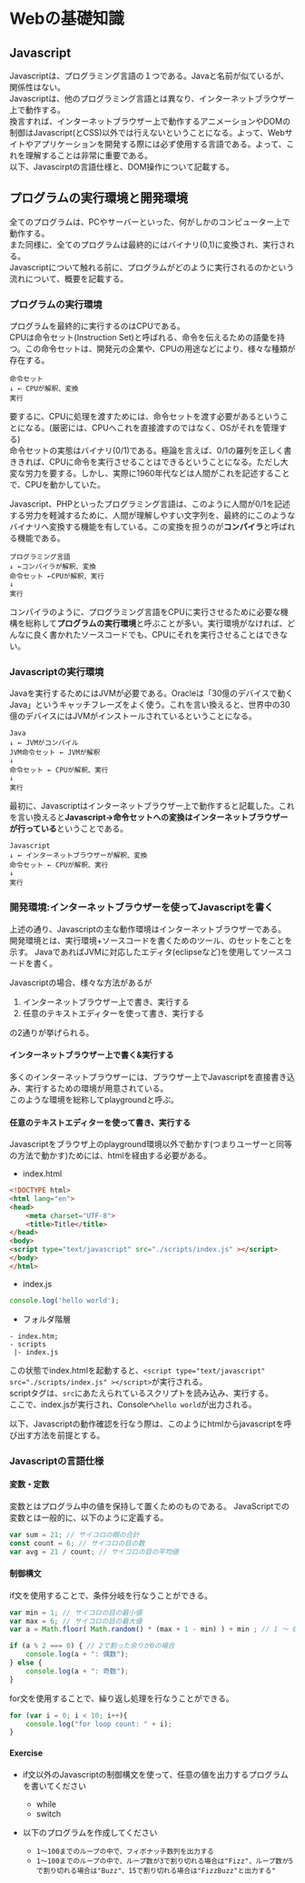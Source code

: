 # Webの基礎知識
## Javascript
Javascriptは、プログラミング言語の１つである。Javaと名前が似ているが、関係性はない。  
Javascriptは、他のプログラミング言語とは異なり、インターネットブラウザー上で動作する。  
換言すれば、インターネットブラウザー上で動作するアニメーションやDOMの制御はJavascript(とCSS)以外では行えないということになる。よって、Webサイトやアプリケーションを開発する際には必ず使用する言語である。よって、これを理解することは非常に重要である。  
以下、Javascirptの言語仕様と、DOM操作について記載する。  

## プログラムの実行環境と開発環境
全てのプログラムは、PCやサーバーといった、何がしかのコンピューター上で動作する。  
また同様に、全てのプログラムは最終的にはバイナリ(0,1)に変換され、実行される。  
Javascriptについて触れる前に、プログラムがどのように実行されるのかという流れについて、概要を記載する。  

### プログラムの実行環境
プログラムを最終的に実行するのはCPUである。  
CPUは命令セット(Instruction Set)と呼ばれる、命令を伝えるための語彙を持つ。この命令セットは、開発元の企業や、CPUの用途などにより、様々な種類が存在する。

```
命令セット
↓ ← CPUが解釈、変換
実行
```

要するに、CPUに処理を渡すためには、命令セットを渡す必要があるということになる。(厳密には、CPUへこれを直接渡すのではなく、OSがそれを管理する)  
命令セットの実態はバイナリ(0/1)である。極論を言えば、0/1の羅列を正しく書ききれば、CPUに命令を実行させることはできるということになる。ただし大変な労力を要する。しかし、実際に1960年代などは人間がこれを記述することで、CPUを動かしていた。

Javascript、PHPといったプログラミング言語は、このように人間が0/1を記述する労力を軽減するために、人間が理解しやすい文字列を、最終的にこのようなバイナリへ変換する機能を有している。この変換を担うのが**コンパイラ**と呼ばれる機能である。  

```
プログラミング言語
↓ ←コンパイラが解釈、変換
命令セット ←CPUが解釈、実行
↓
実行
```

コンパイラのように、プログラミング言語をCPUに実行させるために必要な機構を総称して**プログラムの実行環境**と呼ぶことが多い。実行環境がなければ、どんなに良く書かれたソースコードでも、CPUにそれを実行させることはできない。  

### Javascriptの実行環境
Javaを実行するためにはJVMが必要である。Oracleは「30億のデバイスで動くJava」というキャッチフレーズをよく使う。これを言い換えると、世界中の30億のデバイスにはJVMがインストールされているということになる。  

```
Java
↓ ← JVMがコンパイル
JVM命令セット ← JVMが解釈
↓
命令セット ← CPUが解釈、実行
↓
実行
```

最初に、Javascriptはインターネットブラウザー上で動作すると記載した。これを言い換えると**Javascript→命令セットへの変換はインターネットブラウザーが行っている**ということである。

```
Javascript
↓ ← インターネットブラウザーが解釈、変換
命令セット ← CPUが解釈、実行
↓
実行
```

### 開発環境:インターネットブラウザーを使ってJavascriptを書く
上述の通り、Javascriptの主な動作環境はインターネットブラウザーである。  
開発環境とは、実行環境+ソースコードを書くためのツール、のセットをことを示す。
JavaであればJVMに対応したエディタ(eclipseなど)を使用してソースコードを書く。  

Javascriptの場合、様々な方法があるが

1.  インターネットブラウザー上で書き、実行する  
2.  任意のテキストエディターを使って書き、実行する

の2通りが挙げられる。

#### インターネットブラウザー上で書く&実行する
多くのインターネットブラウザーには、ブラウザー上でJavascriptを直接書き込み、実行するための環境が用意されている。  
このような環境を総称してplaygroundと呼ぶ。 

#### 任意のテキストエディターを使って書き、実行する
Javascriptをブラウザ上のplayground環境以外で動かす(つまりユーザーと同等の方法で動かす)ためには、htmlを経由する必要がある。  

- index.html

```html
<!DOCTYPE html>
<html lang="en">
<head>
    <meta charset="UTF-8">
    <title>Title</title>
</head>
<body>
<script type="text/javascript" src="./scripts/index.js" ></script>
</body>
</html>
```

- index.js

```javascript
console.log('hello world');
```

- フォルダ階層

```
- index.htm;
- scripts
 |- index.js
```

この状態でindex.htmlを起動すると、`<script type="text/javascript" src="./scripts/index.js" ></script>`が実行される。  
scriptタグは、`src`にあたえられているスクリプトを読み込み、実行する。  
ここで、index.jsが実行され、Consoleへ`hello world`が出力される。  

以下、Javascriptの動作確認を行なう際は、このようにhtmlからjavascriptを呼び出す方法を前提とする。  

### Javascriptの言語仕様
#### 変数・定数
変数とはプログラム中の値を保持して置くためのものである。
JavaScriptでの変数とは一般的に、以下のように定義する。

```javascript
var sum = 21; // サイコロの眼の合計
const count = 6; // サイコロの目の数
var avg = 21 / count; // サイコロの目の平均値
```

#### 制御構文
if文を使用することで、条件分岐を行なうことができる。  

```javascript
var min = 1; // サイコロの目の最小値
var max = 6; // サイコロの目の最大値
var a = Math.floor( Math.random() * (max + 1 - min) ) + min ; // 1 〜 6の値をランダムに返す

if (a % 2 === 0) { // 2で割った余りが0の場合
    console.log(a + ": 偶数");
} else {
    console.log(a + ": 奇数");
}
```

for文を使用することで、繰り返し処理を行なうことができる。  

```javascript
for (var i = 0; i < 10; i++){
    console.log("for loop count: " + i);
}
```

#### Exercise
- if文以外のJavascriptの制御構文を使って、任意の値を出力するプログラムを書いてください
  - while
  - switch

- 以下のプログラムを作成してください
  - `1〜100までのループの中で、フィボナッチ数列を出力する`
  - `1〜100までのループの中で、ループ数が3で割り切れる場合は"Fizz"、ループ数が5で割り切れる場合は"Buzz"、15で割り切れる場合は"FizzBuzz"と出力する"`
